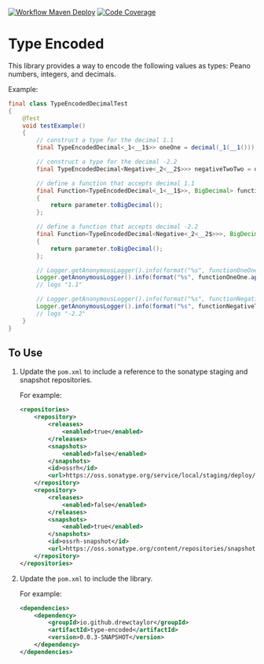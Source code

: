 [![Workflow Maven Deploy](https://github.com/drewctaylor/maven-require-type-encoded-constrain/workflows/workflow-maven-deploy/badge.svg)](https://github.com/drewctaylor/maven-require-type-encoded-constrain/workflows/workflow-maven-deploy/badge.svg)
[![Code Coverage](https://codecov.io/gh/drewctaylor/maven-require-type-encoded-constrain/branch/trunk/graph/badge.svg)](https://codecov.io/gh/drewctaylor/maven-require-type-encoded-constrain)

# Type Encoded

This library provides a way to encode the following values as types: Peano numbers, integers, and decimals. 

Example:

```java
final class TypeEncodedDecimalTest 
{
    @Test
    void testExample()
    {
        // construct a type for the decimal 1.1
        final TypeEncodedDecimal<_1<__1$>> oneOne = decimal(_1(__1()));

        // construct a type for the decimal -2.2
        final TypeEncodedDecimal<Negative<_2<__2$>>> negativeTwoTwo = decimal(negative(_2(__2())));

        // define a function that accepts decimal 1.1
        final Function<TypeEncodedDecimal<_1<__1$>>, BigDecimal> functionOneOne = parameter ->
        {
            return parameter.toBigDecimal();
        };

        // define a function that accepts decimal -2.2
        final Function<TypeEncodedDecimal<Negative<_2<__2$>>>, BigDecimal> functionNegativeTwoTwo = parameter ->
        {
            return parameter.toBigDecimal();
        };

        // Logger.getAnonymousLogger().info(format("%s", functionOneOne.apply(negativeTwoTwo))); // <-- compiler error
        Logger.getAnonymousLogger().info(format("%s", functionOneOne.apply(oneOne)));
        // logs "1.1"

        // Logger.getAnonymousLogger().info(format("%s", functionNegativeTwoTwo.apply(oneOne))); // <-- compiler error
        Logger.getAnonymousLogger().info(format("%s", functionNegativeTwoTwo.apply(negativeTwoTwo)));
        // logs "-2.2"
    }
}
```

## To Use

1) Update the `pom.xml` to include a reference to the sonatype staging and snapshot repositories.

   For example:

    ```xml
    <repositories>
        <repository>
            <releases>
                <enabled>true</enabled>
            </releases>
            <snapshots>
                <enabled>false</enabled>
            </snapshots>
            <id>ossrh</id>
            <url>https://oss.sonatype.org/service/local/staging/deploy/maven2</url>
        </repository>
        <repository>
            <releases>
                <enabled>false</enabled>
            </releases>
            <snapshots>
                <enabled>true</enabled>
            </snapshots>
            <id>ossrh-snapshot</id>
            <url>https://oss.sonatype.org/content/repositories/snapshots</url>
        </repository>
    </repositories>
    ```

2) Update the `pom.xml` to include the library. 

    For example:
    
    ```xml
    <dependencies>
        <dependency>
            <groupId>io.github.drewctaylor</groupId>
            <artifactId>type-encoded</artifactId>
            <version>0.0.3-SNAPSHOT</version>
        </dependency>
    </dependencies>
    ```
